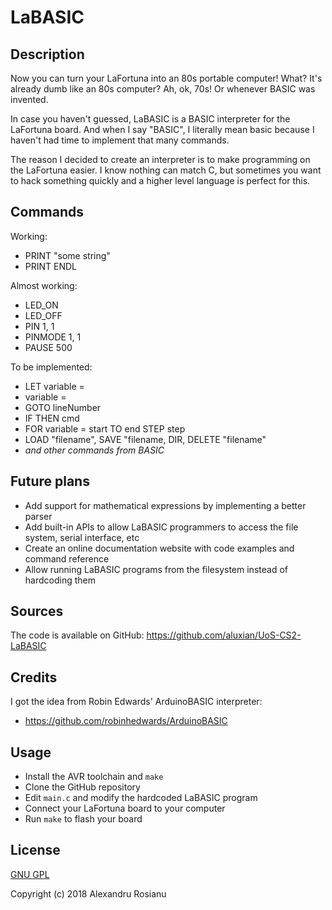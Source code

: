# LaBASIC

## Description

Now you can turn your LaFortuna into an 80s portable computer! What? It's already dumb like an 80s computer? Ah, ok, 70s! Or whenever BASIC was invented.

In case you haven't guessed, LaBASIC is a BASIC interpreter for the LaFortuna board. And when I say "BASIC", I literally mean basic because I haven't had time to implement that many commands.

The reason I decided to create an interpreter is to make programming on the LaFortuna easier. I know nothing can match C, but sometimes you want to hack something quickly and a higher level language is perfect for this.

## Commands

Working:

* PRINT "some string"
* PRINT ENDL

Almost working:

* LED_ON
* LED_OFF
* PIN 1, 1
* PINMODE 1, 1
* PAUSE 500

To be implemented:

* LET variable = <expr>
* variable = <expr>
* GOTO lineNumber
* IF <expr> THEN cmd
* FOR variable = start TO end STEP step
* LOAD "filename", SAVE "filename, DIR, DELETE "filename" 
* *and other commands from BASIC*

## Future plans

* Add support for mathematical expressions by implementing a better parser
* Add built-in APIs to allow LaBASIC programmers to access the file system, serial interface, etc
* Create an online documentation website with code examples and command reference
* Allow running LaBASIC programs from the filesystem instead of hardcoding them

## Sources

The code is available on GitHub: https://github.com/aluxian/UoS-CS2-LaBASIC

## Credits

I got the idea from Robin Edwards' ArduinoBASIC interpreter:

* https://github.com/robinhedwards/ArduinoBASIC

## Usage

* Install the AVR toolchain and `make`
* Clone the GitHub repository
* Edit `main.c` and modify the hardcoded LaBASIC program
* Connect your LaFortuna board to your computer
* Run `make` to flash your board

## License

[GNU GPL](LICENSE)

Copyright (c) 2018 Alexandru Rosianu
